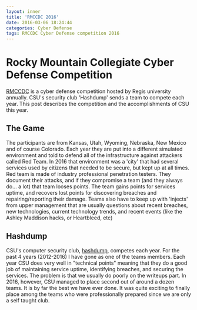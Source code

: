 ```yaml
---
layout: inner
title: 'RMCCDC 2016'
date: 2016-03-06 18:24:44
categories: Cyber Defense
tags: RMCCDC Cyber Defense competition 2016
---
```

# Rocky Mountain Collegiate Cyber Defense Competition
[RMCCDC](http://rmccdc.regis.edu/) is a cyber defense competition hosted by Regis university annually. CSU's security club 'Hashdump' sends a team to compete each year. This post describes the competition and the accomplishments of CSU this year. 

## The Game
The participants are from Kansas, Utah, Wyoming, Nebraska, New Mexico and of course Colorado. Each year they are put into a different simulated environment and told to defend all of the infrastructure against attackers called Red Team. In 2016 that environment was a 'city' that had several services used by citizens that needed to be secure, but kept up at all times. Red team is made of industry professional penetration testers. They document their attacks, and if they compromise a team (and they always do... a lot) that team looses points. The team gains points for services uptime, and recovers lost points for discovering breaches and repairing/reporting their damage. Teams also have to keep up with 'injects' from upper management that are usually questions about recent breaches, new technologies, current technology trends, and recent events (like the Ashley Maddison hacks, or Heartbleed, etc)

## Hashdump
CSU's computer security club, [hashdump](http://hashdump.org/), competes each year. For the past 4 years (2012-2016) I have gone as one of the teams members. Each year CSU does very well in "technical points" meaning that they do a good job of maintaining service uptime, identifying breaches, and securing the services. The problem is that we usually do poorly on the writeups part. In 2016, however, CSU managed to place second out of around a dozen teams. It is by far the best we have ever done. It was quite exciting to finally place among the teams who were professionally prepared since we are only a self taught club. 
